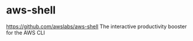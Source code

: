 # aws-shell
https://github.com/awslabs/aws-shell
The interactive productivity booster for the AWS CLI
